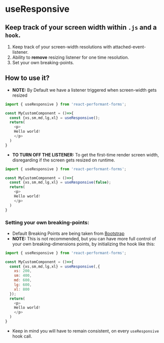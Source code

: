 # useResponsive
## Keep track of your screen width within `.js` and a `hook`.
 1. Keep track of your screen-width resolutions with attached-event-listener.
 2. Ability to **remove** resizing listener for one time resolution.
 3. Set your own breaking-points.
 
 ## How to use it?
 - **NOTE:** By Default we have a listener triggered when screen-width gets resized
```js
import { useResponsive } from 'react-performant-forms';

const MyCustomComponent = ()=>{
  const {xs,sm,md,lg,xl} = useResponsive();
  return(
    <p>
    Hello world!
    </p>
  )
}

```
- **TO TURN OFF THE LISTENER:** To get the first-time render screen width, disregarding if the screen gets resized on runtime.
```js
import { useResponsive } from 'react-performant-forms';

const MyCustomComponent = ()=>{
  const {xs,sm,md,lg,xl} = useResponsive(false);
  return(
    <p>
    Hello world!
    </p>
  )
}

```

### Setting your own breaking-points:
- Default Breaking Points are being taken from [Bootstrap](https://getbootstrap.com/docs/5.0/layout/breakpoints/)
- **NOTE:** This is not recommended, but you can have more full control of your own breaking-dimensions points, by initializing the hook like this:
```js
import { useResponsive } from 'react-performant-forms';

const MyCustomComponent = ()=>{
  const {xs,sm,md,lg,xl} = useResponsive(,{
    xs: 200,
    sm: 400,
    md: 600,
    lg: 600,
    xl: 800
  });
  return(
    <p>
    Hello world!
    </p>
  )
}

```
- Keep in mind you will have to remain consistent, on every `useResponsive` hook call.





